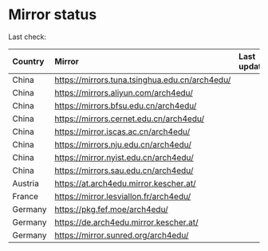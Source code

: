 <script src="./time.js"></script>
# Mirror status
Last check: <script type="text/javascript">localize(1712254995.7299304);</script>

|Country|Mirror|Last update|
|:------|:-----|:----------|
|China|https://mirrors.tuna.tsinghua.edu.cn/arch4edu/|<script type="text/javascript">localize(1712212370);</script>|
|China|https://mirrors.aliyun.com/arch4edu/|<script type="text/javascript">localize(1712212370);</script>|
|China|https://mirrors.bfsu.edu.cn/arch4edu/|<script type="text/javascript">localize(1712212370);</script>|
|China|https://mirrors.cernet.edu.cn/arch4edu/|<script type="text/javascript">localize(1712212370);</script>|
|China|https://mirror.iscas.ac.cn/arch4edu/|<script type="text/javascript">localize(1712212370);</script>|
|China|https://mirrors.nju.edu.cn/arch4edu/|<script type="text/javascript">localize(1712169111);</script>|
|China|https://mirror.nyist.edu.cn/arch4edu/|<script type="text/javascript">localize(1712212370);</script>|
|China|https://mirrors.sau.edu.cn/arch4edu/|<script type="text/javascript">localize(1712212370);</script>|
|Austria|https://at.arch4edu.mirror.kescher.at/|<script type="text/javascript">localize(1712212370);</script>|
|France|https://mirror.lesviallon.fr/arch4edu/|<script type="text/javascript">localize(1712212370);</script>|
|Germany|https://pkg.fef.moe/arch4edu/|<script type="text/javascript">localize(1712212370);</script>|
|Germany|https://de.arch4edu.mirror.kescher.at/|<script type="text/javascript">localize(1712212370);</script>|
|Germany|https://mirror.sunred.org/arch4edu/|<script type="text/javascript">localize(1712212370);</script>|

<script src="./tablefilter/tablefilter.js"></script>
<script src="./table.js"></script>